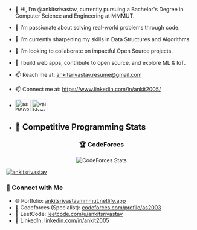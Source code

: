 - 👋 Hi, I’m @ankitsrivastav, currently pursuing a Bachelor's Degree in Computer Science and Engineering at MMMUT.
- 👀 I’m passionate about solving real-world problems through code.
- 🌱 I’m currently sharpening my skills in Data Structures and Algorithms.
- 💞️ I’m looking to collaborate on impactful Open Source projects.
- 🚀 I build web apps, contribute to open source, and explore ML & IoT.
- 📫 Reach me at: ankitsrivastav.resume@gmail.com
- 📫 Connect me at: https://www.linkedin.com/in/ankit2005/
- <a href="https://codeforces.com/profile/as2003" target="blank"><img align="center" src="https://raw.githubusercontent.com/rahuldkjain/github-profile-readme-generator/master/src/images/icons/Social/codeforces.svg" alt="as2003" height="30" width="40" /></a>
<a href="https://instagram.com/vaibhav._sri" target="blank"><img align="center" src="https://raw.githubusercontent.com/rahuldkjain/github-profile-readme-generator/master/src/images/icons/Social/instagram.svg" alt="vaibhav._sri" height="30" width="40" /></a>

- ## 🎯 Competitive Programming Stats
<div align="center">

### 🏆 CodeForces
<img src="https://codeforces-readme-stats.vercel.app/api/card?username=as2003&theme=dark&show_icons=true" alt="CodeForces Stats"/>
</div>

<p align="left"> <a href="https://github.com/ryo-ma/github-profile-trophy"><img src="https://github-profile-trophy.vercel.app/?username=ankitmrj" alt="ankitsrivastav" /></a> </p>


### 🔗 Connect with Me
- 🌐 Portfolio: [ankitsrivastavmmmut.netlify.app](https://ankitsrivastavmmmut.netlify.app/)
- 🧠 Codeforces (Specialist): [codeforces.com/profile/as2003](https://codeforces.com/profile/as2003)
- 🧩 LeetCode: [leetcode.com/u/ankitsrivastav](https://leetcode.com/u/ankitsrivastav/)
- 💼 LinkedIn: [linkedin.com/in/ankit2005](https://www.linkedin.com/in/ankit2005/)

